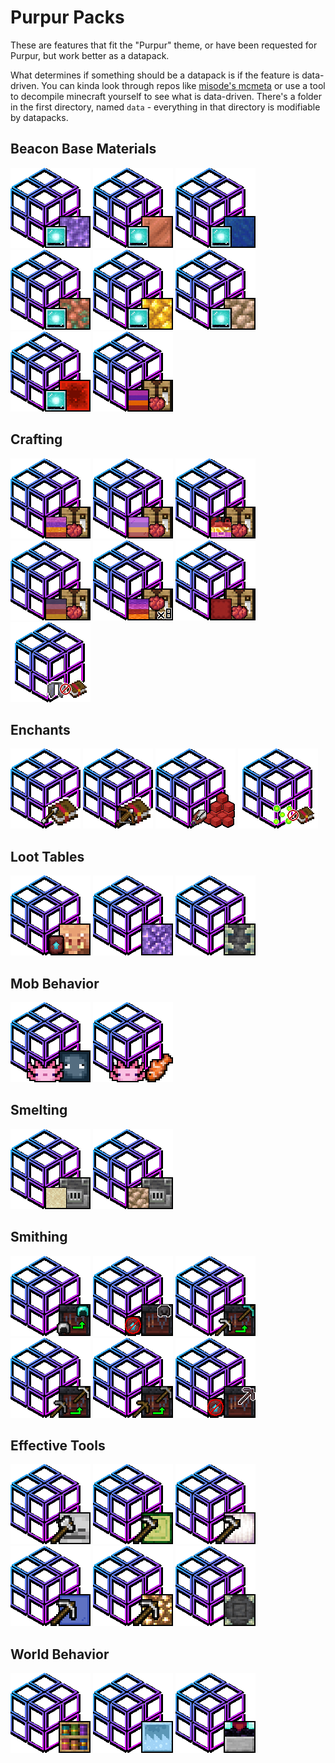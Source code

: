 # Purpur Packs
These are features that fit the "Purpur" theme, or have been requested for Purpur, but work better as a datapack.

What determines if something should be a datapack is if the feature is data-driven. You can kinda look through repos like [misode's mcmeta](https://github.com/misode/mcmeta/tree/summary) or use a tool to decompile minecraft yourself to see what is data-driven. 
There's a folder in the first directory, named `data` - everything in that directory is modifiable by datapacks.

## Beacon Base Materials
[![](/packs/beacon_base_amethyst/pack.png "Amethyst Blocks Can Be Used As A Beacon Base. Amethyst Shards Can Be Used As A Beacon Payment Item.")](https://modrinth.com/project/EP4tesbZ/versions)
[![](/packs/beacon_base_copper/pack.png "Copper Blocks Can Be Used As A Beacon Base. Copper Ingots Can Be Used As A Beacon Payment Item")](https://modrinth.com/project/zFdrE9Wt/versions)
[![](/packs/beacon_base_lapis/pack.png "Lapis Blocks Can Be Used As A Beacon Base. Lapis Lazuli Can Be Used As A Beacon Payment Item")](https://modrinth.com/project/gDqoouES/versions)
[![](/packs/beacon_base_raw_copper/pack.png "Raw Copper Blocks Can Be Used As A Beacon Base. Raw Copper Can Be Used As A Beacon Payment Item")](https://modrinth.com/project/ItRpuGf4/versions)
[![](/packs/beacon_base_raw_gold/pack.png "Raw Gold Blocks Can Be Used As A Beacon Base. Raw Gold Can Be Used As A Beacon Payment Item")](https://modrinth.com/project/MqaYXlAP/versions)
[![](/packs/beacon_base_raw_iron/pack.png "Raw Iron Blocks Can Be Used As A Beacon Base. Raw Iron Can Be Used As A Beacon Payment Item")](https://modrinth.com/project/8iJVgUtF/versions)
[![](/packs/beacon_base_redstone/pack.png "Redstone Blocks Can Be Used As A Beacon Base. Redstone Dust Can Be Used As A Beacon Payment Item")](https://modrinth.com/project/I2neFSkP/versions)
[![](/packs/crafting_dye_concrete/pack.png "Re-Dye All Colors Of Concrete")](https://modrinth.com/project/1hrzfBkm/versions)

## Crafting 
[![](/packs/crafting_dye_concrete_powder/pack.png "Re-Dye All Colors Of Concrete Powder")](https://modrinth.com/project/DUoieMnq/versions)
[![](/packs/crafting_dye_glass/pack.png "Re-Dye All Colors Of Glass")](https://modrinth.com/project/sbHA4Z4I/versions)
[![](/packs/crafting_dye_glazed_terracotta/pack.png "Re-Dye All Colors Of Glazed Terracotta")](https://modrinth.com/project/mBcDOO3o/versions)
[![](/packs/crafting_dye_terracotta/pack.png "Re-Dye All Colors Of Terracotta")](https://modrinth.com/project/lANiwxxT/versions)
[![](/packs/crafting_more_dyed_wool_and_carpet/pack.png "Craft 8 Wool Or Carpet Instead Of One At A Time")](https://modrinth.com/project/z9M75QAX/versions)
[![](/packs/crafting_one_step_dyed_shulker_boxes/pack.png "Craft Dyed Shulkers From Scratch")](https://modrinth.com/project/cNHq7t9M/versions)
[![](/packs/enchant_elytra_ignores_unbreaking/pack.png "Disables Unbreaking From Working On Elytra")](https://modrinth.com/project/QZKMChtj/versions)

## Enchants
[![](/packs/enchant_infinity_and_mending_bows/pack.png "Infinity And Mending Can Be Placed On The Same Bow")](https://modrinth.com/project/NLzRxVcC/versions)
[![](/packs/enchant_infinity_on_crossbow/pack.png "Infinity Can Be Placed On A Crossbow")](https://modrinth.com/project/rvzRe1CC/versions)
[![](/packs/enchant_looting_on_shears/pack.png "Looting Works On Shears")](https://modrinth.com/project/qwRhepin/versions)
[![](/packs/enchant_remove_mending/pack.png "Remove Mending And It's Functionality")](https://modrinth.com/project/imR8I7dT/versions)

## Loot Tables
[![](/packs/loot_tablenetherite_smithing_pattern_from_bartering/pack.png "Rebalance The Piglin Bartering Loot Table")](https://modrinth.com/project/fffp1OgS/versions)
[![](/packs/loot_table_silk_touch_budding_amethyst/pack.png "Pick Up Budding Amethyst Blocks With Silk Touch")](https://modrinth.com/project/7P6tQJuB/versions)
[![](/packs/loot_table_silk_touch_reinforced_deepslate/pack.png "Pick Up Reinforced Deepslate Blocks With Silk Touch")](https://modrinth.com/project/B92jc48r/versions)

## Mob Behavior
[![](/packs/mobs_axolotl_ignore_passives/pack.png "Axolotls Do Not Attack Passive Mobs")](https://modrinth.com/project/uqr5V1OT/versions)
[![](/packs/mobs_breed_axolotl_with_tropical_fish_item/pack.png "Axolotls Breed With The Tropical Fish Item")](https://modrinth.com/project/ZLRxxRmh/versions)

## Smelting
[![](/packs/smelting_blasting_smelts_glass/pack.png "Blasting Furnace Smelts Glass")](https://modrinth.com/project/yQr7wOEY/versions)
[![](/packs/smelting_raw_ore_blocks/pack.png "Smelt Raw Ore Blocks")](https://modrinth.com/project/Sue2z8Bl/versions)

## Smithing 
[![](/packs/smithing_armor_iron_to_diamond/pack.png "Upgrade Iron Armor to Diamond Armor")](https://modrinth.com/project/UwL3n8Ei/versions)
[![](/packs/smithing_armor_netherite_no_template/pack.png "Upgrade Diamond Armor to Netherite Without A Template")](https://modrinth.com/project/t5xqR0AK/versions)
[![](/packs/smithing_tools_iron_to_diamond/pack.png "Upgrade Iron Tools To Diamond Ones")](https://modrinth.com/project/fOi8LwAw/versions)
[![](/packs/smithing_tools_stone_to_iron/pack.png "Upgrade Stone Tools To Iron Ones")](https://modrinth.com/project/8zLmjJ4K/versions)
[![](/packs/smithing_tools_wooden_to_stone/pack.png "Upgrade Wood Tools To Stone Ones")](https://modrinth.com/project/fEg9tXQ6/versions)
[![](/packs/smithing_tool_netherite_no_template/pack.png "Upgrade Diamond Tools to Netherite Without A Template")](https://modrinth.com/project/R1WCIhLq/versions)

## Effective Tools
[![](/packs/tools_axe_effective_skulls/pack.png "Skulls And Heads Break Faster With An Axe")](https://modrinth.com/project/S7cHoMDR/versions)
[![](/packs/tools_hoe_effective_cactus/pack.png "Cactus Breaks Faster With A Hoe")](https://modrinth.com/project/Xqq7IBeE/versions)
[![](/packs/tools_hoe_effective_froglights/pack.png "Froglights Break Faster Using A Hoe")](https://modrinth.com/project/dpLYDTiH/versions)
[![](/packs/tools_pickaxe_effective_glass/pack.png "Glass Breaks Faster With A Pickaxe")](https://modrinth.com/project/y87pO5HP/versions)
[![](/packs/tools_pickaxe_effective_light_source_blocks/pack.png "Light Source Blocks Break Faster With A Pickaxe")](https://modrinth.com/project/ERLjKg7g/versions)
[![](/packs/tools_pickaxe_effective_reinforced_deepslate/pack.png "Reinforced Deepslate Breaks Faster With A Pickaxe")](https://modrinth.com/project/kbuqezYO/versions)

## World Behavior
[![](/packs/world_chiseled_bookshelves_add_enchantment_power/pack.png "Chiseled Bookshelves Add To Enchantment Power")](https://modrinth.com/project/504BLPX7/versions)
[![](/packs/world_placeable_new_paintings/pack.png "The Four New Paintings Are Placeable")](https://modrinth.com/project/UDhPA1TM/versions)
[![](/packs/world_transparent_blocks_in_enchant_area/pack.png "Transparent Blocks Do Not Reduce Enchant Power In Enchant Area")](https://modrinth.com/project/NhxPgV4c/versions)
